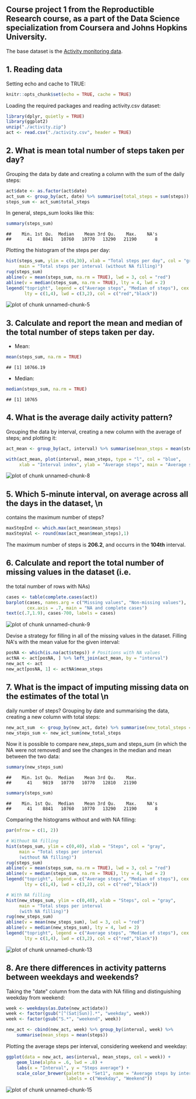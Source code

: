 ## Course project 1 from the Reproductible Research course, as a part of the Data Science specialization from Coursera and Johns Hopkins University.

The base dataset is the [Activity monitoring data](https://d396qusza40orc.cloudfront.net/repdata%2Fdata%2Factivity.zip).

## 1. Reading data

Setting echo and cache to TRUE:

```r
knitr::opts_chunk$set(echo = TRUE, cache = TRUE)
```

Loading the required packages and reading activity.csv dataset:

```r
library(dplyr, quietly = TRUE)
library(ggplot2)
unzip("./activity.zip")
act <- read.csv("./activity.csv", header = TRUE)
```

## 2. What is mean total number of steps taken per day?
Grouping the data by date and creating a column with the sum of the daily steps:

```r
act$date <- as.factor(act$date)
act_sum <- group_by(act, date) %>% summarise(total_steps = sum(steps))
steps_sum <- act_sum$total_steps
```
In general, steps_sum looks like this:

```r
summary(steps_sum)
```

```
##    Min. 1st Qu.  Median    Mean 3rd Qu.    Max.    NA's 
##      41    8841   10760   10770   13290   21190       8
```
Plotting the histogram of the steps per day:

```r
hist(steps_sum, ylim = c(0,30), xlab = "Total steps per day", col = "gray",
     main = "Total steps per interval (without NA filling)")
rug(steps_sum)
abline(v = mean(steps_sum, na.rm = TRUE), lwd = 3, col = "red")
abline(v = median(steps_sum, na.rm = TRUE), lty = 4, lwd = 2)
legend("topright", legend = c("Average steps", "Median of steps"), cex = .8,
       lty = c(1,4), lwd = c(3,2), col = c("red","black"))
```

![plot of chunk unnamed-chunk-5](figure/unnamed-chunk-5-1.png)

## 3. Calculate and report the mean and median of the total number of steps taken per day.

* Mean:

```r
mean(steps_sum, na.rm = TRUE)
```

```
## [1] 10766.19
```
* Median:

```r
median(steps_sum, na.rm = TRUE)
```

```
## [1] 10765
```

## 4. What is the average daily activity pattern?
Grouping the data by interval, creating a new column with the average of steps;
and plotting it:

```r
act_mean <- group_by(act, interval) %>% summarise(mean_steps = mean(steps, na.rm = TRUE))

with(act_mean, plot(interval, mean_steps, type = "l", col = "blue", 
     xlab = "Interval index", ylab = "Average steps", main = "Average steps per interval"))
```

![plot of chunk unnamed-chunk-8](figure/unnamed-chunk-8-1.png)

## 5. Which 5-minute interval, on average across all the days in the dataset, \n
contains the maximum number of steps?

```r
maxStepInd <- which.max(act_mean$mean_steps)
maxStepVal <- round(max(act_mean$mean_steps),1)
```
The maximum number of steps is **206.2**, and occurrs in the **104th** interval.

## 6. Calculate and report the total number of missing values in the dataset (i.e.
the total number of rows with NAs)

```r
cases <- table(complete.cases(act))
barplot(cases, names.arg = c("Missing values", "Non-missing values"), 
        cex.axis = .7, main = "NA and complete cases")
text(c(.7,1.9), cases-700, labels = cases)
```

![plot of chunk unnamed-chunk-9](figure/unnamed-chunk-9-1.png)

Devise a strategy for filling in all of the missing values in the dataset.
Filling NA's with the mean value for the given interval:

```r
posNA <- which(is.na(act$steps)) # Positions with NA values
actNA <- act[posNA, ] %>% left_join(act_mean, by = "interval")
new_act <- act
new_act[posNA, 1] <- actNA$mean_steps
```

## 7. What is the impact of imputing missing data on the estimates of the total \n
daily number of steps?
Grouping by date and summarising the data, creating a new column with total steps:

```r
new_act_sum  <- group_by(new_act, date) %>% summarise(new_total_steps = sum(steps)) 
new_steps_sum <- new_act_sum$new_total_steps
```

Now it is possible to compare new_steps_sum and steps_sum (in which the NA were not removed)
and see the changes in the median and mean between the two data:

```r
summary(new_steps_sum)
```

```
##    Min. 1st Qu.  Median    Mean 3rd Qu.    Max. 
##      41    9819   10770   10770   12810   21190
```

```r
summary(steps_sum)
```

```
##    Min. 1st Qu.  Median    Mean 3rd Qu.    Max.    NA's 
##      41    8841   10760   10770   13290   21190       8
```

Comparing the histograms without and with NA filling: 

```r
par(mfrow = c(1, 2))

# Without NA filling
hist(steps_sum, ylim = c(0,40), xlab = "Steps", col = "gray",
     main = "Total steps per interval 
     (without NA filling)")
rug(steps_sum)
abline(v = mean(steps_sum, na.rm = TRUE), lwd = 3, col = "red")
abline(v = median(steps_sum, na.rm = TRUE), lty = 4, lwd = 2)
legend("topright", legend = c("Average steps", "Median of steps"), cex = .6,
       lty = c(1,4), lwd = c(3,2), col = c("red","black"))

# With NA filling
hist(new_steps_sum, ylim = c(0,40), xlab = "Steps", col = "gray", 
     main = "Total steps per interval 
     (with NA filling)")
rug(new_steps_sum)
abline(v = mean(new_steps_sum), lwd = 3, col = "red")
abline(v = median(new_steps_sum), lty = 4, lwd = 2)
legend("topright", legend = c("Average steps", "Median of steps"), cex = .6,
       lty = c(1,4), lwd = c(3,2), col = c("red","black"))
```

![plot of chunk unnamed-chunk-13](figure/unnamed-chunk-13-1.png)

## 8. Are there differences in activity patterns between weekdays and weekends?
Taking the "date" column from the data with NA filling and distinguishing 
weekday from weekend:

```r
week <- weekdays(as.Date(new_act$date))
week <- factor(gsub("[^(Sat|Sun)].*", "weekday", week))
week <- factor(gsub("S.*", "weekend", week))

new_act <- cbind(new_act, week) %>% group_by(interval, week) %>% 
    summarise(mean_steps = mean(steps))
```

Plotting the average steps per interval, considering weekend and weekday:

```r
ggplot(data = new_act, aes(interval, mean_steps, col = week)) +
    geom_line(alpha = .6, lwd = .8) +
    labs(x = "Interval", y = "Steps average") +
    scale_color_brewer(palette = "Set1", name = "Average steps by interval", 
                       labels = c("Weekday", "Weekend"))
```

![plot of chunk unnamed-chunk-15](figure/unnamed-chunk-15-1.png)
